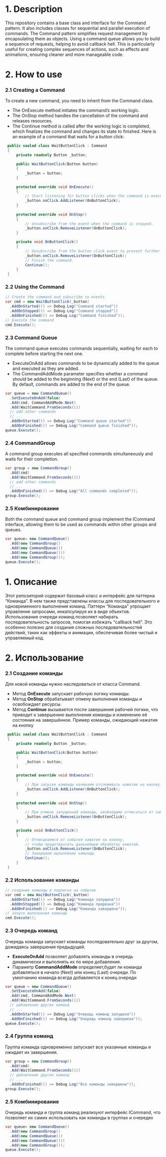 # 1. Description
This repository contains a base class and interface for the Command pattern. It also includes classes for sequential and parallel execution of commands. The Command pattern simplifies request management by encapsulating them as objects. Using a command queue allows you to build a sequence of requests, helping to avoid callback hell. This is particularly useful for creating complex sequences of actions, such as effects and animations, ensuring cleaner and more manageable code.

# 2. How to use
### 2.1 Creating a Command
To create a new command, you need to inherit from the Command class.
- The OnExecute method initiates the command’s working logic.
- The OnStop method handles the cancellation of the command and releases resources.
- The Continue method is called after the working logic is completed, which finalizes the command and changes its state to finished.
Here is an example of a command that waits for a button click:
``` csharp
 public sealed class WaitButtonClick : Command
 {
     private readonly Button _button;

     public WaitButtonClick(Button button)
     {
         _button = button;
     }

     protected override void OnExecute()
     {
         // Start listening for button clicks when the command is executed.
         _button.onClick.AddListener(OnButtonClick);
     }
     
     protected override void OnStop()
     {
         // Unsubscribe from the event when the command is stopped.
         _button.onClick.RemoveListener(OnButtonClick);
     }

     private void OnButtonClick()
     {
         // Unsubscribe from the button click event to prevent further processing.
         _button.onClick.RemoveListener(OnButtonClick);
         // Finish the command.
         Continue();
     }
 }
```
### 2.2 Using the Command
``` csharp
// Create the command and subscribe to events
var cmd = new WaitButtonClick(_button)
  .AddOnStarted(() => Debug.Log("Command started"))
  .AddOnStopped(() => Debug.Log("Command stopped"))
  .AddOnFinished(() => Debug.Log("Command finished"));
// Execute the command
cmd.Execute();	    
```
### 2.3 Command Queue
The command queue executes commands sequentially, waiting for each to complete before starting the next one.
- ExecuteOnAdd allows commands to be dynamically added to the queue and executed as they are added.
- The CommandAddMode parameter specifies whether a command should be added to the beginning (Next) or the end (Last) of the queue. By default, commands are added to the end of the queue.
``` csharp
var queue = new CommandQueue()
  .SetExecuteOnAdd(false)
  .Add(cmd, CommandAddMode.Next)
  .Add(WaitCommand.FromSeconds(1))
  // add other commands
  // ...
  .AddOnStarted(() => Debug.Log("Command queue started"))
  .AddOnFinished(() => Debug.Log("Command queue finished"));
queue.Execute();
```

### 2.4 CommandGroup

A command group executes all specified commands simultaneously and waits for their completion.
``` csharp
var group = new CommandGroup()
  .Add(cmd)
  .Add(WaitCommand.FromSeconds(1))
  // add other commands
  // ...
  .AddOnFinished(() => Debug.Log("All commands completed"));
group.Execute();
```
         
### 2.5 Комбинирование
Both the command queue and command group implement the ICommand interface, allowing them to be used as commands within other groups and queues.
``` csharp
var queue= new CommandQueue()
  .Add(new CommandGroup()
  .Add(new CommandQueue())
  .Add(new CommandQueue()))
  .Add(new CommandGroup());
queue.Execute();
```



# 1. Описание 
Этот репозиторий содержит базовый класс и интерфейс для паттерна “Команда”. В нем также представлены классы для последовательного и одновременного выполнения команд. Паттерн “Команда” упрощает управление запросами, инкапсулируя их в виде объектов. Использование очереди команд позволяет набирать последовательность запросов, помогая избежать “callback hell”. Это особенно полезно для создания сложных последовательностей действий, таких как эффекты и анимации, обеспечивая более чистый и управляемый код.

# 2. Использование
### 2.1 Создание команды
Для новой команды нужно наследоваться от класса Command.
- Метод **OnExecute** запускает рабочую логику команды.
- Метод **OnStop** обрабатывает отмену выполнения команды и освобождает ресурсы.
- Метод **Continue** вызывается после завершения рабочей логики, что приводит к завершению выполнения команды и изменению её состояния на завершённое.
Пример команды, ожидающий нажатия на кнопку
``` csharp
 public sealed class WaitButtonClick : Command
 {
     private readonly Button _button;

     public WaitButtonClick(Button button)
     {
         _button = button;
     }

     protected override void OnExecute()
     {
         // При запуске команды начинаем отслеживать нажатие на кнопку.
         _button.onClick.AddListener(OnButtonClick);
     }
     
     protected override void OnStop()
     {
         // При отмене запущенной команды, необходимо отписаться от события            
         _button.onClick.RemoveListener(OnButtonClick);
     }

     private void OnButtonClick()
     {
         // Отписываемся от события нажатия на кнопку,
         // чтобы предотвратить дальнейшую обработку нажатий.
         _button.onClick.RemoveListener(OnButtonClick);
         // Завершаем выполнение команды.
         Continue();
     }
 }
```
### 2.2 Использование команды
``` csharp
// создание команды и подписка на события
var cmd = new WaitButtonClick(_button)
  .AddOnStarted(() => Debug.Log("Команда запущена"))
  .AddOnStopped(() => Debug.Log("Команда прервана"))
  .AddOnFinished(() => Debug.Log("Команда завершена"));
// запуск выполнения команды
cmd.Execute();	    
```

### 2.3 Очередь команд
Очередь команда запускает команды последовательно друг за другом, дожидаясь завершения предыдущей. 
- **ExecuteOnAdd** позволяет добавлять команды в очередь динамически и выполнять их по мере добавления.
- Параметр **CommandAddMode** определяет,будет ли команда добавляться в начало (Next) или конец (Last) очереди. По умолчанию команда всегда добавляется к конец очереди
``` csharp
var queue = new CommandQueue()
  .SetExecuteOnAdd(false)
  .Add(cmd, CommandAddMode.Next)
  .Add(WaitCommand.FromSeconds(1))
  // добавление других команд
  // ...
  .AddOnStarted(() => Debug.Log("Очередь команд запущена"))
  .AddOnFinished(() => Debug.Log("Очередь команд завершена"));
queue.Execute();
```

### 2.4 Группа команд

Группа команда одновременно запускает все указанные команды и ожидает их завершения.
``` csharp
var group = new CommandGroup()
  .Add(cmd)
  .Add(WaitCommand.FromSeconds(1))
  // добавление других команд
  // ...
  .AddOnFinished(() => Debug.Log("Все команды завершены"));
group.Execute();
```
         
### 2.5 Комбинирование
Очередь команда и группа команд реализуют интерфейс ICommand, что позволяет их самих использовать как команды в группах и очередях
``` csharp
var queue= new CommandQueue()
  .Add(new CommandGroup()
  .Add(new CommandQueue())
  .Add(new CommandQueue()))
  .Add(new CommandGroup());
queue.Execute();
```
